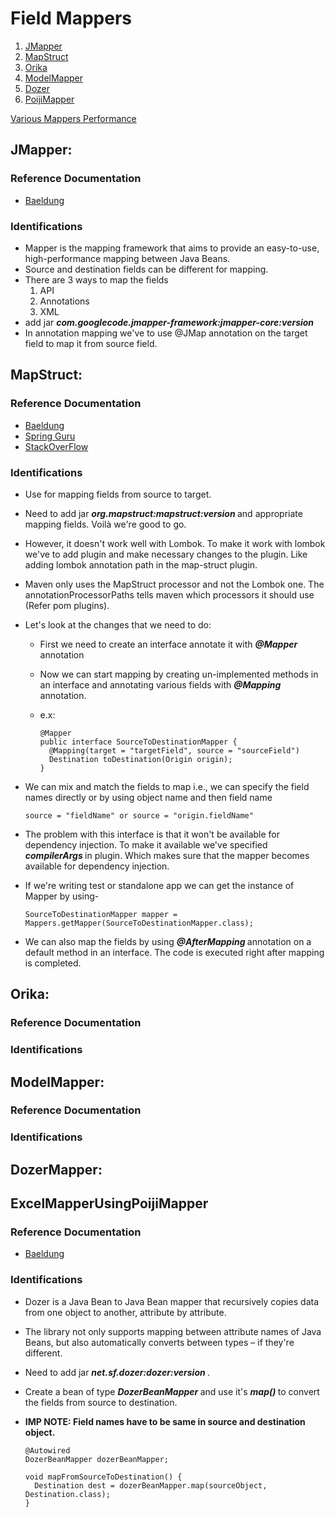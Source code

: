 # Field Mappers

1. [JMapper](#JMapper)
2. [MapStruct](#MapStruct)
3. [Orika](#Orika)
4. [ModelMapper](#ModelMapper)
5. [Dozer](#DozerMapper)
6. [PoijiMapper](#ExcelMapperUsingPoijiMapper)

[Various Mappers Performance](https://www.baeldung.com/java-performance-mapping-frameworks)

## JMapper:

### Reference Documentation

* [Baeldung](https://www.baeldung.com/jmapper)

### Identifications

* Mapper is the mapping framework that aims to provide an easy-to-use, high-performance mapping
  between Java Beans.
* Source and destination fields can be different for mapping.
* There are 3 ways to map the fields
    1. API
    2. Annotations
    3. XML
* add jar <b> <i>com.googlecode.jmapper-framework:jmapper-core:version </i> </b>
* In annotation mapping we've to use @JMap annotation on the target field to map it from source
  field.

## MapStruct:

### Reference Documentation

* [Baeldung](https://www.baeldung.com/mapstruct)
* [Spring Guru](https://springframework.guru/using-mapstruct-with-project-lombok/)
* [StackOverFlow](https://stackoverflow.com/questions/47676369/mapstruct-and-lombok-not-working-together)

### Identifications

* Use for mapping fields from source to target.
* Need to add jar  <b> <i> org.mapstruct:mapstruct:version </i> </b> and appropriate mapping fields.
  Voilà we're good to go.
* However, it doesn't work well with Lombok. To make it work with lombok we've to add plugin and
  make necessary changes to the plugin. Like adding lombok annotation path in the map-struct plugin.
* Maven only uses the MapStruct processor and not the Lombok one. The annotationProcessorPaths tells
  maven which processors it should use (Refer pom plugins).
* Let's look at the changes that we need to do:
    * First we need to create an interface annotate it with <b> <i> @Mapper </i> </b> annotation
    * Now we can start mapping by creating un-implemented methods in an interface and annotating
      various fields with <b> <i> @Mapping </i> </b> annotation.
    * e.x:

          @Mapper 
          public interface SourceToDestinationMapper {
            @Mapping(target = "targetField", source = "sourceField")
            Destination toDestination(Origin origin);
          }
* We can mix and match the fields to map i.e., we can specify the field names directly or by using
  object name and then field name

      source = "fieldName" or source = "origin.fieldName"

* The problem with this interface is that it won't be available for dependency injection. To make it
  available we've specified <b> <i> compilerArgs </i> </b> in plugin. Which makes sure that the
  mapper becomes available for dependency injection.
* If we're writing test or standalone app we can get the instance of Mapper by using-

      SourceToDestinationMapper mapper = Mappers.getMapper(SourceToDestinationMapper.class);
* We can also map the fields by using <b> <i> @AfterMapping </i> </b> annotation on a default method
  in an interface. The code is executed right after mapping is completed.

## Orika:

### Reference Documentation

### Identifications

## ModelMapper:

### Reference Documentation

### Identifications

## DozerMapper:

## ExcelMapperUsingPoijiMapper

### Reference Documentation

* [Baeldung](https://www.baeldung.com/dozer)

### Identifications

* Dozer is a Java Bean to Java Bean mapper that recursively copies data from one object to another,
  attribute by attribute.
* The library not only supports mapping between attribute names of Java Beans, but also
  automatically converts between types – if they're different.
* Need to add jar <b> <i> net.sf.dozer:dozer:version </i> </b>.
* Create a bean of type <b> <i> DozerBeanMapper </i> </b> and use it's <b> <i> map() </i> </b> to
  convert the fields from source to destination.
* <b> IMP NOTE: Field names have to be same in source and destination object. </b>

      @Autowired
      DozerBeanMapper dozerBeanMapper;

      void mapFromSourceToDestination() {
        Destination dest = dozerBeanMapper.map(sourceObject, Destination.class);
      }
